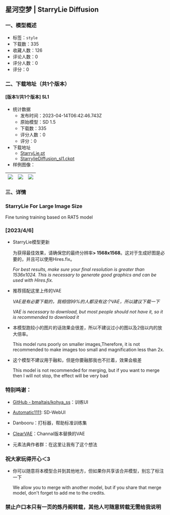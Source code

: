## 星河空梦 | StarryLie Diffusion
### 一、模型概述

- 标签：`style`
- 下载数：335
- 收藏人数：126
- 评论人数：0
- 评分人数：0
- 评分：0

### 二、下载地址（共1个版本）

#### [版本1/共1个版本] SL1

- 统计数据
  - 发布时间：2023-04-14T06:42:46.743Z
  - 原始模型：SD 1.5
  - 下载数：335
  - 评分人数：0
  - 评分：0
- 下载地址
  - [StarryLie.pt](https://civitai.com/api/download/models/44496?type=VAE&format=Other)
  - [StarrylieDiffusion_sl1.ckpt](https://civitai.com/api/download/models/44496)
- 样例图像：

| <img src="https://image.civitai.com/xG1nkqKTMzGDvpLrqFT7WA/05a37998-49e4-4650-ce49-2024c8e52300/width=450/484824.jpeg" /> | <img src="https://image.civitai.com/xG1nkqKTMzGDvpLrqFT7WA/1e66a0a6-f099-4cbf-b357-ce8f81d41600/width=450/484825.jpeg" /> | <img src="https://image.civitai.com/xG1nkqKTMzGDvpLrqFT7WA/1ba7b94f-d561-4038-3382-8c5e8e684500/width=450/484921.jpeg" /> |
| ---- | ---- | ---- |


### 三、详情
<h3>StarryLie For <strong>Large Image Size</strong></h3><p>Fine tuning training based on RAT5 model</p><h3>[2023/4/6]</h3><ul><li><p>StarryLie模型更新</p><p>为获得最佳效果，请确保您的最终分辨率<strong>&gt; 1568x1568</strong>。这对于生成好图是必要的，并且可以使用Hires.fix。</p><p><em>For best results, make sure your final resolution is greater than 1536x1024. This is necessary to generate good graphics and can be used with Hires.fix.</em></p></li><li><p>推荐搭配这里上传的VAE</p><p><em>VAE是有必要下载的，我相信99%的人都没有这个VAE，所以建议下载一下</em></p><p><em>VAE is necessary to download, but most people should not have it, so it is recommended to download it</em></p></li><li><p>本模型跑较小的图片的话效果会很差，所以不建议过小的图以及2倍以内的放大倍率。</p><p>This model runs poorly on smaller images,Therefore, it is not recommended to make images too small and magnification less than 2x.</p></li><li><p>这个模型不建议用于融和，但是你要融那我也不拦着，效果会极差</p><p>This model is not recommended for merging, but if you want to merge then I will not stop, the effect will be very bad</p></li></ul><h3>特别鸣谢：</h3><ul><li><p><a target="_blank" rel="ugc" href="https://github.com/bmaltais/kohya_ss">GitHub - bmaltais/kohya_ss</a>：训练UI</p></li><li><p><a target="_blank" rel="ugc" href="https://github.com/AUTOMATIC1111/">Automatic1111</a>: SD-WebUI</p></li><li><p>Danbooru：打标器，帮助标准训练集</p></li><li><p><a target="_blank" rel="ugc" href="https://civitai.com/models/22354?modelVersionId=26689">ClearVAE</a>：Channal版本替换的VAE</p></li><li><p>元素法典作者群：在这里让我有了这个想法</p></li></ul><h3>祝大家玩得开心＜3</h3><ul><li><p>你可以随意将本模型合并到其他地方，但如果你共享该合并模型，别忘了标注一下</p><p>We allow you to merge with another model, but if you share that merge model, don't forget to add me to the credits.</p></li></ul><h3><strong>禁止户口本只有一页的炼丹阁转载，其他人可随意转载无需给我说明</strong></h3>